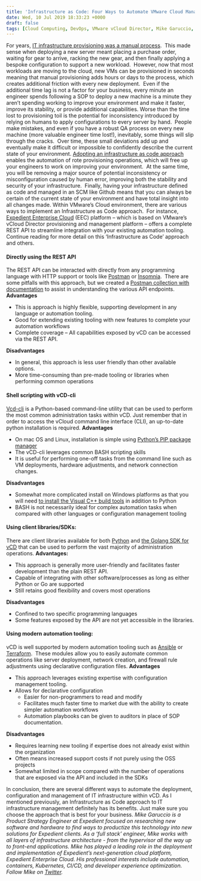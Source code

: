 ```yaml
---
title: 'Infrastructure as Code: Four Ways to Automate VMware Cloud Management'
date: Wed, 10 Jul 2019 18:33:23 +0000
draft: false
tags: [Cloud Computing, DevOps, VMware vCloud Director, Mike Garuccio, ansible, Infrastructure as Code, IT infrastructure provisioning, Infrastructure as Code, Python, cloud automation, power shell scripting, golang SDK, terraform, cloud management]
---
```


For years, [IT infrastructure provisioning was a manual process](https://www.expedient.com/blog/on-premises-it-infrastructure/).  This made sense when deploying a new server meant placing a purchase order, waiting for gear to arrive, racking the new gear, and then finally applying a bespoke configuration to support a new workload.  However, now that most workloads are moving to the cloud, new VMs can be provisioned in seconds meaning that manual provisioning adds hours or days to the process, which creates additional friction with every new deployment.  Even if the additional time lag is not a factor for your business, every minute an engineer spends following a SOP to deploy a new machine is a minute they aren’t spending working to improve your environment and make it faster, improve its stability, or provide additional capabilities. Worse than the time lost to provisioning toil is the potential for inconsistency introduced by relying on humans to apply configurations to every server by hand.  People make mistakes, and even if you have a robust QA process on every new machine (more valuable engineer time lost!), inevitably, some things will slip through the cracks.  Over time, these small deviations add up and eventually make it difficult or impossible to confidently describe the current state of your environment. [Adopting an infrastructure as code approach](https://www.expedient.com/blog/expedient-cloud-evolution-a-vision-5-years-in-the-making/) enables the automation of rote provisioning operations, which will free up your engineers to work on improving your environment.  At the same time, you will be removing a major source of potential inconsistency or misconfiguration caused by human error, improving both the stability and security of your infrastructure.  Finally, having your infrastructure defined as code and managed in an SCM like Github means that you can always be certain of the current state of your environment and have total insight into all changes made. Within VMware’s Cloud environment, there are various ways to implement an Infrastructure as Code approach.  For instance, [Expedient Enterprise Cloud](https://www.expedient.com/services/infrastructure-as-a-service/cloud/) (EEC) platform – which is based on VMware’s vCloud Director provisioning and management platform – offers a complete REST API to streamline integration with your existing automation tooling.  Continue reading for more detail on this ‘Infrastructure as Code’ approach and others.

#### **Directly using the REST API**

The REST API can be interacted with directly from any programming language with HTTP support or tools like [Postman](https://www.getpostman.com/) or [Insomnia](https://insomnia.rest/).  There are some pitfalls with this approach, but we created a [Postman collection with documentation](https://apidocs.expedient.cloud/?version=latest) to assist in understanding the various API endpoints. **Advantages**

*   This is approach is highly flexible, supporting development in any language or automation tooling.
*   Good for extending existing tooling with new features to complete your automation workflows
*   Complete coverage – All capabilities exposed by vCD can be accessed via the REST API.

**Disadvantages**

*   In general, this approach is less user friendly than other available options.
*   More time-consuming than pre-made tooling or libraries when performing common operations

#### **Shell scripting with vCD-cli**

[Vcd-cli](http://vmware.github.io/vcd-cli/) is a Python-based command-line utility that can be used to perform the most common administration tasks within vCD. Just remember that in order to access the vCloud command line interface (CLI), an up-to-date python installation is required. **Advantages**

*   On mac OS and Linux, installation is simple using [Python’s PIP package manager](https://realpython.com/what-is-pip/)
*   The vCD-cli leverages common BASH scripting skills
*   It is useful for performing one-off tasks from the command line such as VM deployments, hardware adjustments, and network connection changes.

**Disadvantages**

*   Somewhat more complicated install on Windows platforms as that you will need [to install the Visual C++ build tools](https://visualstudio.microsoft.com/downloads/) in addition to Python
*   BASH is not necessarily ideal for complex automation tasks when compared with other languages or configuration management tooling

#### **Using client libraries/SDKs:**

There are client libraries available for both [Python](https://github.com/vmware/pyvcloud) and [the Golang SDK for vCD](https://github.com/vmware/go-vcloud-director) that can be used to perform the vast majority of administration operations. **Advantages:**

*   This approach is generally more user-friendly and facilitates faster development than the plain REST API.
*   Capable of integrating with other software/processes as long as either Python or Go are supported
*   Still retains good flexibility and covers most operations

**Disadvantages**

*   Confined to two specific programming languages
*   Some features exposed by the API are not yet accessible in the libraries.

#### **Using modern automation tooling:**

vCD is well supported by modern automation tooling such as [Ansible](https://www.ansible.com/) or [Terraform](https://www.terraform.io/).  These modules allow you to easily automate common operations like server deployment, network creation, and firewall rule adjustments using declarative configuration files. **Advantages**

*   This approach leverages existing expertise with configuration management tooling.
*   Allows for declarative configuration
    *   Easier for non-programmers to read and modify
    *   Facilitates much faster time to market due with the ability to create simpler automation workflows
    *   Automation playbooks can be given to auditors in place of SOP documentation.

**Disadvantages**

*   Requires learning new tooling if expertise does not already exist within the organization
*   Often means increased support costs if not purely using the OSS projects
*   Somewhat limited in scope compared with the number of operations that are exposed via the API and included in the SDKs

In conclusion, there are several different ways to automate the deployment, configuration and management of IT infrastructure within vCD. As I mentioned previously, an Infrastructure as Code approach to IT infrastructure management definitely has its benefits. Just make sure you choose the approach that is best for your business. _Mike Garuccio is a Product Strategy Engineer at Expedient focused on researching new software and hardware to find ways to productize this technology into new solutions for Expedient clients. As a ‘full stack’ engineer, Mike works with all layers of infrastructure architecture - from the hypervisor all the way up to front-end applications. Mike has played a leading role in the deployment and implementation of Expedient’s next-generation cloud platform, Expedient Enterprise Cloud. His professional interests include automation, containers, Kubernetes, CI/CD, and developer experience optimization. Follow Mike on [Twitter](https://twitter.com/mgaruccio)._
